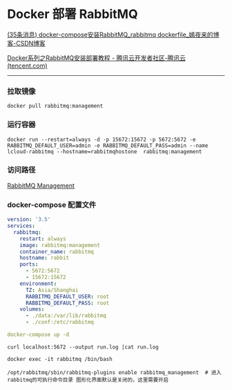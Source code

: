 # Docker 部署 RabbitMQ

[(35条消息) docker-compose安装RabbitMQ_rabbitmq dockerfile_嫣夜来的博客-CSDN博客](https://blog.csdn.net/qq_41865652/article/details/123263529)

[Docker系列之RabbitMQ安装部署教程 - 腾讯云开发者社区-腾讯云 (tencent.com)](https://cloud.tencent.com/developer/article/1612598)

---

### 拉取镜像

```shell
docker pull rabbitmq:management
```

### 运行容器

```shell
docker run --restart=always -d -p 15672:15672 -p 5672:5672 -e RABBITMQ_DEFAULT_USER=admin -e RABBITMQ_DEFAULT_PASS=admin --name lcloud-rabbitmq --hostname=rabbitmqhostone  rabbitmq:management
```

### 访问路径

[RabbitMQ Management](http://192.168.1.102:15672/#/)

### docker-compose 配置文件
```yaml
version: '3.5'
services:
  rabbitmq:
    restart: always
    image: rabbitmq:management
    container_name: rabbitmq
    hostname: rabbit
    ports:
      - 5672:5672
      - 15672:15672
    environment:
      TZ: Asia/Shanghai
      RABBITMQ_DEFAULT_USER: root
      RABBITMQ_DEFAULT_PASS: root
    volumes:
      - ./data:/var/lib/rabbitmq
      - ./conf:/etc/rabbitmq
```


```yaml
docker-compose up -d
```


```shell
curl localhost:5672 --output run.log |cat run.log
```

```shell
docker exec -it rabbitmq /bin/bash
```

```shell
/opt/rabbitmq/sbin/rabbitmq-plugins enable rabbitmq_management	# 进入rabbitmq的可执行命令目录 图形化界面默认是关闭的，这里需要开启
```

‍
